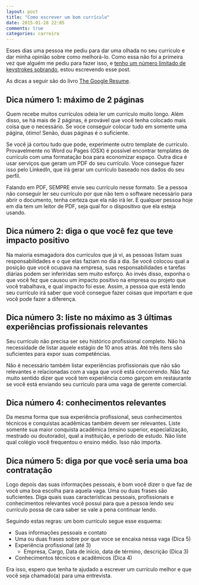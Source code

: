 ```yaml
---
layout: post
title: "Como escrever um bom currículo"
date: 2015-01-28 22:05
comments: true
categories: carreira
---
```


Esses dias uma pessoa me pediu para dar uma olhada no seu currículo e dar minha opinião sobre como melhorá-lo. Como essa não foi a primeira vez que alguém me pediu para fazer isso, e [tenho um número limitado de keystrokes sobrando](http://www.hanselman.com/blog/DoTheyDeserveTheGiftOfYourKeystrokes.aspx), estou escrevendo esse post.

As dicas a seguir são do livro [The Google Resume](http://www.amazon.com/The-Google-Resume-Prepare-Microsoft/dp/0470927623).

## Dica número 1: máximo de 2 páginas 
Quem recebe muitos currículos odeia ler um currículo muito longo. Além disso, se há mais de 2 páginas, é provável que você tenha colocado mais coisa que o necessário. Se voce conseguir colocar tudo em somente uma página, ótimo! Senão, duas páginas é o suficiente.

Se você já cortou tudo que pode, experimente outro template de currículo. Provavelmente no Word ou Pages (OSX) é possível encontrar templates de currículo com uma formatação boa para economizar espaço.
Outra dica é usar serviços que geram um PDF do seu currículo. Voce consegue fazer isso pelo LinkedIn, que irá gerar um currículo baseado nos dados do seu perfil.

Falando em PDF, SEMPRE envie seu currículo nesse formato. Se a pessoa não conseguir ler seu currículo por que não tem o software necessário para abrir o documento, tenha certeza que ela não irá ler. E qualquer pessoa hoje em dia tem um leitor de PDF, seja qual for o dispositivo que ela esteja usando.

## Dica número 2: diga o que você fez que teve impacto positivo 
Na maioria esmagadora dos currículos que já vi, as pessoas listam suas responsabilidades e o que elas faziam no dia a dia. Se você colocou qual a posição que você ocupava na empresa, suas responsabilidades e tarefas diárias podem ser inferiridas sem muito esforço. Ao invés disso, exponha o que você fez que causou um impacto positivo na empresa ou projeto que você trabalhava, e qual impacto foi esse. Assim, a pessoa que está lendo seu currículo irá saber que você consegue fazer coisas que importam e que você pode fazer a diferença.

## Dica número 3: liste no máximo as 3 últimas experiências profissionais relevantes
Seu currículo não precisa ser seu histórico profissional completo. Não há necessidade de listar aquele estágio de 10 anos atrás. Até três itens são suficientes para expor suas competências.

Não é necessário também listar experiências profissionais que não são relevantes e relacionadas com a vaga que você está concorrendo. Não faz muito sentido dizer que você tem experiência como garçom em restaurante se você está enviando seu currículo para uma vaga de gerente comercial. 

## Dica número 4: conhecimentos relevantes 
Da mesma forma que sua experiência profissional, seus conhecimentos técnicos e conquistas acadêmicas também devem ser relevantes. Liste somente sua maior conquista acadêmica (ensino superior, especialização, mestrado ou doutorado), qual a instituição, e período de estudo. Não liste qual colégio você frequentou o ensino médio. Isso não importa.

## Dica número 5: diga por que você seria uma boa contratação 
Logo depois das suas informações pessoais, é bom você dizer o que faz de você uma boa escolha para aquela vaga. Uma ou duas frases são suficientes. Diga quais suas características pessoais, profissionais  e conhecimentos relevantes você possui para que a pessoa lendo seu currículo possa de cara saber se vale a pena continuar lendo.

Seguindo estas regras: um bom currículo segue esse esquema:

* Suas informações pessoais e contato
* Uma ou duas frases sobre por que voce se encaixa nessa vaga (Dica 5)
* Experiência profissional (até 3)
  - Empresa, Cargo, Data de inicio, data de término, descrição (Dica 3)
* Conhecimentos técnicos e acadêmicos (Dica 4)

Era isso, espero que tenha te ajudado a escrever um currículo melhor e que você seja chamado(a) para uma entrevista.